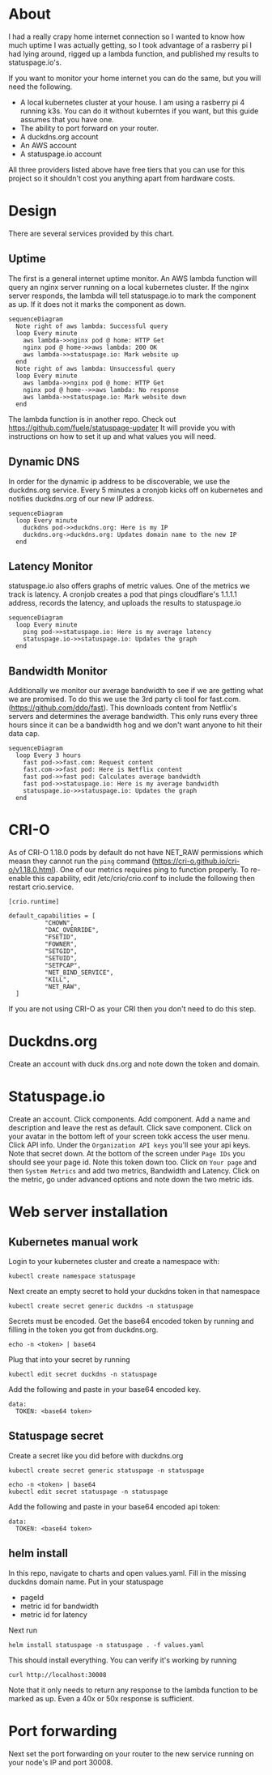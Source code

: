 # About
I had a really crapy home internet connection so I wanted to know how much uptime I was actually getting, so I took advantage of a rasberry pi I had lying around, rigged up a lambda function, and published my results to statuspage.io's.  

If you want to monitor your home internet you can do the same, but you will need the following.
* A local kubernetes cluster at your house. I am using a rasberry pi 4 running k3s. You can do it without kuberntes if you want, but this guide assumes that you have one.
* The ability to port forward on your router.
* A duckdns.org account
* An AWS account
* A statuspage.io account

All three providers listed above have free tiers that you can use for this project so it shouldn't cost you anything apart from hardware costs.

# Design
There are several services provided by this chart. 

## Uptime
The first is a general internet uptime monitor. An AWS lambda function will query an nginx server running on a local kubernetes cluster. If the nginx server responds, the lambda will tell statuspage.io to mark the component as up. If it does not it marks the component as down.

```mermaid
sequenceDiagram
  Note right of aws lambda: Successful query
  loop Every minute
    aws lambda->>nginx pod @ home: HTTP Get
    nginx pod @ home->>aws lambda: 200 OK
    aws lambda->>statuspage.io: Mark website up
  end
  Note right of aws lambda: Unsuccessful query
  loop Every minute
    aws lambda->>nginx pod @ home: HTTP Get
    nginx pod @ home-->>aws lambda: No response
    aws lambda->>statuspage.io: Mark website down
  end
```

The lambda function is in another repo. Check out https://github.com/fuele/statuspage-updater
It will provide you with instructions on how to set it up and what values you will need.

## Dynamic DNS
In order for the dynamic ip address to be discoverable, we use the duckdns.org service. Every 5 minutes a cronjob kicks off on kubernetes and notifies duckdns.org of our new IP address.
```mermaid
sequenceDiagram
  loop Every minute
    duckdns pod->>duckdns.org: Here is my IP
    duckdns.org->duckdns.org: Updates domain name to the new IP
  end
```
## Latency Monitor
statuspage.io also offers graphs of metric values. One of the metrics we track is latency. A cronjob creates a pod that pings cloudflare's 1.1.1.1 address, records the latency, and uploads the results to statuspage.io
```mermaid
sequenceDiagram
  loop Every minute
    ping pod->>statuspage.io: Here is my average latency
    statuspage.io->>statuspage.io: Updates the graph
  end
```

## Bandwidth Monitor
Additionally we monitor our average bandwidth to see if we are getting what we are promised. To do this we use the 3rd party cli tool for fast.com. (https://github.com/ddo/fast). This downloads content from Netflix's servers and determines the average bandwidth. This only runs every three hours since it can be a bandwidth hog and we don't want anyone to hit their data cap. 

```mermaid
sequenceDiagram
  loop Every 3 hours
    fast pod->>fast.com: Request content
    fast.com->>fast pod: Here is Netflix content
    fast pod->>fast pod: Calculates average bandwidth
    fast pod->>statuspage.io: Here is my average bandwidth
    statuspage.io->>statuspage.io: Updates the graph
  end
```


# CRI-O
As of CRI-O 1.18.0 pods by default do not have NET_RAW permissions which measn they cannot run the `ping` command (https://cri-o.github.io/cri-o/v1.18.0.html). One of our metrics requires ping to function properly. To re-enable this capability, edit /etc/crio/crio.conf to include the following then restart crio.service.
```
[crio.runtime]

default_capabilities = [
          "CHOWN",
          "DAC_OVERRIDE",
          "FSETID",
          "FOWNER",
          "SETGID",
          "SETUID",
          "SETPCAP",
          "NET_BIND_SERVICE",
          "KILL",
          "NET_RAW",
  ]
```

If you are not using CRI-O as your CRI then you don't need to do this step.

# Duckdns.org
Create an account with duck dns.org and note down the token and domain.

# Statuspage.io
Create an account. Click components. Add component. Add a name and description and leave the rest as default. Click save component. 
Click on your avatar in the bottom left of your screen tokk access the user menu. Click API info. Under the `Organization API keys` you'll see your api keys. Note that secret down. 
At the bottom of the screen under `Page IDs` you should see your page id. Note this token down too.
Click on `Your page` and then `System Metrics` and add two metrics, Bandwidth and Latency.
Click on the metric, go under advanced options and note down the two metric ids.

# Web server installation

## Kubernetes manual work
Login to your kubernetes cluster and create a namespace with:
```
kubectl create namespace statuspage
```

Next create an empty secret to hold your duckdns token in that namespace
```
kubectl create secret generic duckdns -n statuspage
```

Secrets must be encoded. Get the base64 encoded token by running and filling in the token you got from duckdns.org.
```
echo -n <token> | base64
```

Plug that into your secret by running 
```
kubectl edit secret duckdns -n statuspage
```
Add the following and paste in your base64 encoded key.
```
data:
  TOKEN: <base64 token>
```

## Statuspage secret
Create a secret like you did before with duckdns.org

```
kubectl create secret generic statuspage -n statuspage

echo -n <token> | base64
kubectl edit secret statuspage -n statuspage
```

Add the following and paste in your base64 encoded api token:
```
data:
  TOKEN: <base64 token>
```


## helm install
In this repo, navigate to charts and open values.yaml. Fill in the missing duckdns domain name.
Put in your statuspage
* pageId
* metric id for bandwidth
* metric id for latency

Next run
```
helm install statuspage -n statuspage . -f values.yaml
```
This should install everything. You can verify it's working by running 
```
curl http://localhost:30008
```
Note that it only needs to return any response to the lambda function to be marked as up. Even a 40x or 50x response is sufficient.

# Port forwarding
Next set the port forwarding on your router to the new service running on your node's IP and port 30008.




